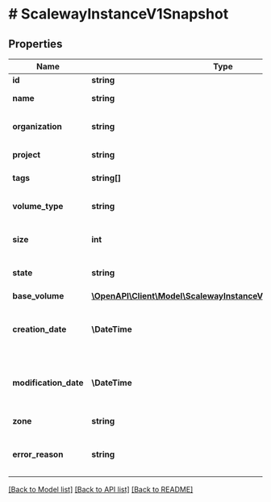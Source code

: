 # # ScalewayInstanceV1Snapshot

## Properties

Name | Type | Description | Notes
------------ | ------------- | ------------- | -------------
**id** | **string** | Snapshot ID. | [optional]
**name** | **string** | Snapshot name. | [optional]
**organization** | **string** | Snapshot Organization ID. | [optional]
**project** | **string** | Snapshot Project ID. | [optional]
**tags** | **string[]** | Snapshot tags. | [optional]
**volume_type** | **string** | Snapshot volume type. | [optional] [default to 'l_ssd']
**size** | **int** | Snapshot size. (in bytes) | [optional]
**state** | **string** | Snapshot state. | [optional] [default to 'available']
**base_volume** | [**\OpenAPI\Client\Model\ScalewayInstanceV1SnapshotBaseVolume**](ScalewayInstanceV1SnapshotBaseVolume.md) |  | [optional]
**creation_date** | **\DateTime** | Snapshot creation date. (RFC 3339 format) | [optional]
**modification_date** | **\DateTime** | Snapshot modification date. (RFC 3339 format) | [optional]
**zone** | **string** | Snapshot zone. | [optional]
**error_reason** | **string** | Reason for the failed snapshot import. | [optional]

[[Back to Model list]](../../README.md#models) [[Back to API list]](../../README.md#endpoints) [[Back to README]](../../README.md)
